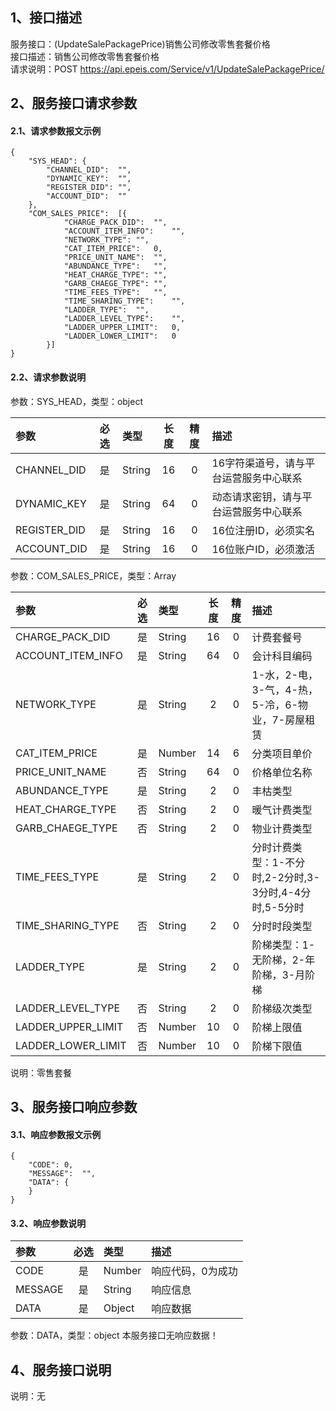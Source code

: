 ## 1、接口描述  
服务接口：(UpdateSalePackagePrice)销售公司修改零售套餐价格  
接口描述：销售公司修改零售套餐价格  
请求说明：POST https://api.epeis.com/Service/v1/UpdateSalePackagePrice/  
  
## 2、服务接口请求参数  
#### 2.1、请求参数报文示例  
~~~  
{
	"SYS_HEAD":	{
		"CHANNEL_DID":	"",
		"DYNAMIC_KEY":	"",
		"REGISTER_DID":	"",
		"ACCOUNT_DID":	""
	},
	"COM_SALES_PRICE":	[{
			"CHARGE_PACK_DID":	"",
			"ACCOUNT_ITEM_INFO":	"",
			"NETWORK_TYPE":	"",
			"CAT_ITEM_PRICE":	0,
			"PRICE_UNIT_NAME":	"",
			"ABUNDANCE_TYPE":	"",
			"HEAT_CHARGE_TYPE":	"",
			"GARB_CHAEGE_TYPE":	"",
			"TIME_FEES_TYPE":	"",
			"TIME_SHARING_TYPE":	"",
			"LADDER_TYPE":	"",
			"LADDER_LEVEL_TYPE":	"",
			"LADDER_UPPER_LIMIT":	0,
			"LADDER_LOWER_LIMIT":	0
		}]
}  
~~~  
#### 2.2、请求参数说明  
参数：SYS_HEAD，类型：object  
  
| 参数 | 必选 | 类型 | 长度 | 精度 | 描述 |  
| :----------------- | :----: | :-------- | :----: | :----: | :---------------- |  
| CHANNEL_DID | 是 | String | 16 | 0 | 16字符渠道号，请与平台运营服务中心联系 |  
| DYNAMIC_KEY | 是 | String | 64 | 0 | 动态请求密钥，请与平台运营服务中心联系 |  
| REGISTER_DID      |  是  | String   | 16 | 0 | 16位注册ID，必须实名 |  
| ACCOUNT_DID       |  是  | String   | 16 | 0 | 16位账户ID，必须激活 |  
  
参数：COM_SALES_PRICE，类型：Array  
  
| 参数              | 必选 | 类型     | 长度 | 精度 | 描述             |  
| :----------------- | :----: | :-------- | :----: | :----: | :---------------- |  
| CHARGE_PACK_DID |  是  | String   | 16 | 0 | 计费套餐号 |  
| ACCOUNT_ITEM_INFO |  是  | String   | 64 | 0 | 会计科目编码 |  
| NETWORK_TYPE |  是  | String   | 2 | 0 | 1-水，2-电，3-气，4-热，5-冷，6-物业，7-房屋租赁 |  
| CAT_ITEM_PRICE |  是  | Number   | 14 | 6 | 分类项目单价 |  
| PRICE_UNIT_NAME |  否  | String   | 64 | 0 | 价格单位名称 |  
| ABUNDANCE_TYPE |  是  | String   | 2 | 0 | 丰枯类型 |  
| HEAT_CHARGE_TYPE |  否  | String   | 2 | 0 | 暖气计费类型 |  
| GARB_CHAEGE_TYPE |  否  | String   | 2 | 0 | 物业计费类型 |  
| TIME_FEES_TYPE |  是  | String   | 2 | 0 | 分时计费类型：1-不分时,2-2分时,3-3分时,4-4分时,5-5分时 |  
| TIME_SHARING_TYPE |  否  | String   | 2 | 0 | 分时时段类型 |  
| LADDER_TYPE |  是  | String   | 2 | 0 | 阶梯类型：1-无阶梯，2-年阶梯，3-月阶梯 |  
| LADDER_LEVEL_TYPE |  否  | String   | 2 | 0 | 阶梯级次类型 |  
| LADDER_UPPER_LIMIT |  否  | Number   | 10 | 0 | 阶梯上限值 |  
| LADDER_LOWER_LIMIT |  否  | Number   | 10 | 0 | 阶梯下限值 |  
  
说明：零售套餐  
  
## 3、服务接口响应参数  
#### 3.1、响应参数报文示例  
~~~  
{
	"CODE":	0,
	"MESSAGE":	"",
	"DATA":	{
	}
}  
~~~  
#### 3.2、响应参数说明  
  
| 参数              | 必选 | 类型     | 描述             |  
| :----------------- | :----: | :-------- | :---------------- |  
| CODE | 是 | Number | 响应代码，0为成功 |  
| MESSAGE | 是 | String | 响应信息 |  
| DATA | 是 | Object | 响应数据 |  
  
参数：DATA，类型：object 本服务接口无响应数据！  
## 4、服务接口说明  
说明：无  
